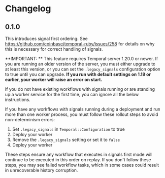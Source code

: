 # Changelog

## 0.1.0

This introduces signal first ordering. See https://github.com/coinbase/temporal-ruby/issues/258 for
details on why this is necessary for correct handling of signals.

**IMPORTANT: ** This feature requires Temporal server 1.20.0 or newer. If you are running an older
version of the server, you must either upgrade to at least this version, or you can set the
`.legacy_signals` configuration option to true until you can upgrade. **If you run with default
settings on 1.19 or earlier, your worker will raise an error on start.**

If you do not have existing workflows with signals running or are standing up a worker service
for the first time, you can ignore all the below instructions.

If you have any workflows with signals running during a deployment and run more than one worker
process, you must follow these rollout steps to avoid non-determinism errors:
1. Set `.legacy_signals` in `Temporal::Configuration` to true
2. Deploy your worker
3. Remove the `.legacy_signals` setting or set it to `false`
4. Deploy your worker

These steps ensure any workflow that executes in signals first mode will continue to be executed
in this order on replay. If you don't follow these steps, you may see failed workflow tasks, which
in some cases could result in unrecoverable history corruption.